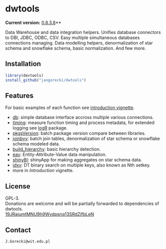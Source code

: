 # dwtools

**Current version:** [0.8.3.8](NEWS.md)**  

Data Warehouse and data integration helpers. Unifies database connectors to DBI, JDBC, ODBC, CSV. Easy multiple simultaneous databases connections managing. Data modelling helpers, denormalization of star schema and snowflake schema, basic normalization. And few more.

## Installation

```r
library(devtools)
install_github("jangorecki/dwtools")
```

## Features

For basic examples of each function see [introduction vignette](https://cdn.rawgit.com/jangorecki/b02bdfb7a2bdb010f6cc/raw/0ebc115ad9e8e8682e30f455f00179f7d22705d0/dwtools.html).

- [db](tests/example-db.R): simple database interface accross multiple various connections.
- [timing](tests/example-timing.R): measure function timing and process metadata, for extended logging see [logR](https://github.com/jangorecki/logR) package.
- [pkgsVersion](tests/example-pkgs_version.R): batch package version compare between libraries.
- [joinbyv](tests/example-joinbyv.R): batch join tables, denormalization of star schema or snowflake schema modeled data.
- [build_hierarchy](example-build_hierarchy.R): basic hierarchy detection.
- [eav](example-eav.R): Entity-Attribute-Value data manipulation.
- [shinyBI](https://jangorecki.shinyapps.io/shinyBI/): shinyApp for making aggregates on star schema data.
- [idxv](example-idxv.R): DT binary search on multiple keys, also known as Nth setkey.
- more in *Introduction* vignette.

## License

GPL-3.  
Donations are welcome and will be partially forwarded to dependencies of dwtools.  
[19JRajumtMNU9h9Wvdpsnq13SRdZjfbLeN](https://blockchain.info/address/19JRajumtMNU9h9Wvdpsnq13SRdZjfbLeN)

## Contact

`J.Gorecki@wit.edu.pl`
